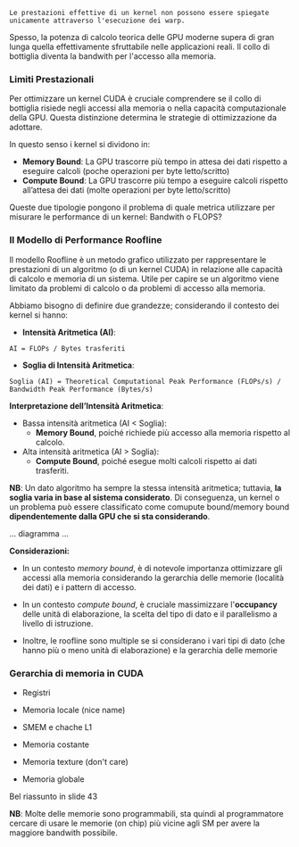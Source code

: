 ```
Le prestazioni effettive di un kernel non possono essere spiegate unicamente attraverso l'esecuzione dei warp.
```

Spesso, la potenza di calcolo teorica delle GPU moderne supera di gran lunga quella effettivamente sfruttabile nelle applicazioni reali. Il collo di bottiglia diventa la bandwith per l'accesso alla memoria. 

### Limiti Prestazionali
Per ottimizzare un kernel CUDA è cruciale comprendere se il collo di bottiglia risiede negli accessi alla memoria o nella capacità computazionale della GPU. Questa distinzione determina le strategie di ottimizzazione da adottare.

In questo senso i kernel si dividono in:
- **Memory Bound**: La GPU trascorre più tempo in attesa dei dati rispetto a eseguire calcoli (poche operazioni per byte letto/scritto)
- **Compute Bound**: La GPU trascorre più tempo a eseguire calcoli rispetto all’attesa dei dati (molte operazioni per byte letto/scritto)

Queste due tipologie pongono il problema di quale metrica utilizzare per misurare le performance di un kernel: Bandwith o FLOPS?

### Il Modello di Performance Roofline
Il modello Roofline è un metodo grafico utilizzato per rappresentare le prestazioni di un algoritmo (o di un kernel CUDA) in relazione alle capacità di calcolo e memoria di un sistema. Utile per capire se un algoritmo viene limitato da problemi di calcolo o da problemi di accesso alla memoria.

Abbiamo bisogno di definire due grandezze; considerando il contesto dei kernel si hanno:
- **Intensità Aritmetica (AI)**:    
```
AI = FLOPs / Bytes trasferiti
```

- **Soglia di Intensità Aritmetica**:
```
Soglia (AI) = Theoretical Computational Peak Performance (FLOPs/s) / Bandwidth Peak Performance (Bytes/s)
```

**Interpretazione dell’Intensità Aritmetica**:
- Bassa intensità aritmetica (AI < Soglia):
    -  **Memory Bound**, poiché richiede più accesso alla memoria rispetto al calcolo.
- Alta intensità aritmetica (AI > Soglia):
    - **Compute Bound**, poiché esegue molti calcoli rispetto ai dati trasferiti.

**NB**: Un dato algoritmo ha sempre la stessa intensità aritmetica; tuttavia, **la soglia varia in base al sistema considerato**. Di conseguenza, un kernel o un problema può essere classificato come comupute bound/memory bound **dipendentemente dalla GPU che si sta considerando**.


... diagramma ...


**Considerazioni:**
- In un contesto *memory bound*, è di notevole importanza ottimizzare gli accessi alla memoria considerando la gerarchia delle memorie (località dei dati) e i pattern di accesso.

- In un contesto *compute bound*, è cruciale massimizzare l'**occupancy** delle unità di elaborazione, la scelta del tipo di dato e il parallelismo a livello di istruzione.

- Inoltre, le roofline sono multiple se si considerano i vari tipi di dato (che hanno più o meno unità di elaborazione) e la gerarchia delle memorie






### Gerarchia di memoria in CUDA
- Registri

- Memoria locale (nice name)

- SMEM e chache L1

- Memoria costante

- Memoria texture (don't care)

- Memoria globale

Bel riassunto in slide 43

**NB**: Molte delle memorie sono programmabili, sta quindi al programmatore cercare di usare le memorie (on chip) più vicine agli SM per avere la maggiore bandwith possibile.